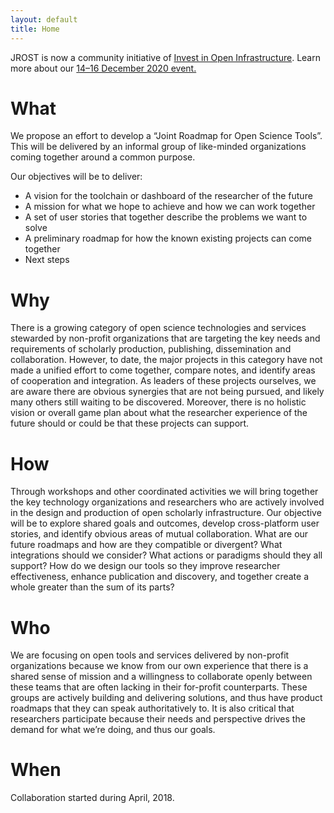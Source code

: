 ```yaml
---
layout: default
title: Home
---
```


<div class="callout">JROST is now a community initiative of <a href="https://investinopen.org/">Invest in Open Infrastructure</a>. Learn more about our <a href="https://investinopen.org/community/jrost-2020-conference/">14–16 December 2020 event.</a></div>

# What
We propose an effort to develop a “Joint Roadmap for Open Science Tools”. This will be delivered by an informal group of like-minded organizations coming together around a common purpose.

Our objectives will be to deliver:
* A vision for the toolchain or dashboard of the researcher of the future
* A mission for what we hope to achieve and how we can work together
* A set of user stories that together describe the problems we want to solve
* A preliminary roadmap for how the known existing projects can come together 
* Next steps

# Why
There is a growing category of open science technologies and services stewarded by non-profit organizations that are targeting the key needs and requirements of scholarly production, publishing, dissemination and collaboration. However, to date, the major projects in this category have not made a unified effort to come together, compare notes, and identify areas of cooperation and integration. As leaders of these projects ourselves, we are aware there are obvious synergies that are not being pursued, and likely many others still waiting to be discovered. Moreover, there is no holistic vision or overall game plan about what the researcher experience of the future should or could be that these projects can support.

# How
Through workshops and other coordinated activities we will bring together the key technology organizations and researchers who are actively involved in the design and production of open scholarly infrastructure. Our objective will be to explore shared goals and outcomes, develop cross-platform user stories, and identify obvious areas of mutual collaboration. What are our future roadmaps and how are they compatible or divergent? What integrations should we consider? What actions or paradigms should they all support? How do we design our tools so they improve researcher effectiveness, enhance publication and discovery, and together create a whole greater than the sum of its parts?

# Who
We are focusing on open tools and services delivered by non-profit organizations because we know from our own experience that there is a shared sense of mission and a willingness to collaborate openly between these teams that are often lacking in their for-profit counterparts. These groups are actively building and delivering solutions, and thus have product roadmaps that they can speak authoritatively to. It is also critical that researchers participate because their needs and perspective drives the demand for what we’re doing, and thus our goals.

# When
Collaboration started during April, 2018.
